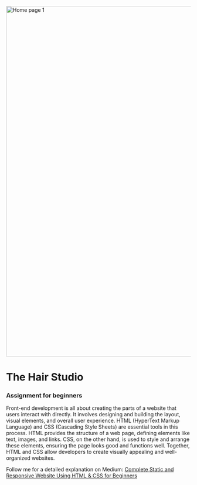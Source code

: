 <img width="955" alt="Home page 1" src="https://github.com/user-attachments/assets/03f3f72e-457e-4411-9309-7cfa2777d236">

# The Hair Studio
### Assignment for beginners

Front-end development is all about creating the parts of a website that users interact with directly. It involves designing and building the layout, visual elements, and overall user experience. HTML (HyperText Markup Language) and CSS (Cascading Style Sheets) are essential tools in this process. HTML provides the structure of a web page, defining elements like text, images, and links. CSS, on the other hand, is used to style and arrange these elements, ensuring the page looks good and functions well. Together, HTML and CSS allow developers to create visually appealing and well-organized websites.

Follow me for a detailed explanation on Medium: [Complete Static and Responsive Website Using HTML & CSS for Beginners](https://medium.com/@sriyasreerama45/complete-static-and-responsive-website-using-html-css-for-beginners-45a5c2afe19c)

